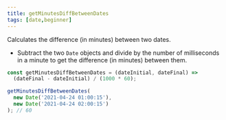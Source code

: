 ```yaml
---
title: getMinutesDiffBetweenDates
tags: [date,beginner]
---
```


Calculates the difference (in minutes) between two dates.

- Subtract the two `Date` objects and divide by the number of milliseconds in a minute to get the difference (in minutes) between them.

```js
const getMinutesDiffBetweenDates = (dateInitial, dateFinal) =>
  (dateFinal - dateInitial) / (1000 * 60);
```

```js
getMinutesDiffBetweenDates(
  new Date('2021-04-24 01:00:15'),
  new Date('2021-04-24 02:00:15')
); // 60
```
